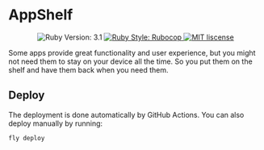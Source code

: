 # AppShelf

<p align="center">
    <!-- <img src="https://raw.githubusercontent.com/tomy0000000/tubee/main/tubee/static/favicon.png">
    <br>
    <img width="150" src="https://raw.githubusercontent.com/tomy0000000/tubee/main/tubee/static/img/tubee_text.png">
    <br> -->
    <img src="https://img.shields.io/badge/ruby-3.1-9b111e.svg?color=9b111e&logo=ruby&logoColor=white" alt="Ruby Version: 3.1" />
    <a href="https://github.com/rubocop/rubocop">
        <img src="https://img.shields.io/badge/code_style-rubocop-9b111e.svg?logo=RuboCop&logoColor=white" alt="Ruby Style: Rubocop">
    </a>
    <a href="https://github.com/tomy0000000/appshelf/blob/main/LICENSE">
        <img src="https://img.shields.io/github/license/tomy0000000/appshelf?color=9b111e" alt="MIT liscense" />
    </a>
</p>

Some apps provide great functionality and user experience, but you might not need them to stay on your device all the time. So you put them on the shelf and have them back when you need them.

## Deploy

The deployment is done automatically by GitHub Actions. You can also deploy manually by running:

```
fly deploy
```
